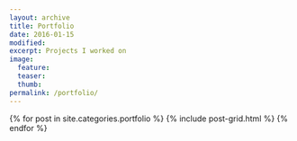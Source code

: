 ```yaml
---
layout: archive
title: Portfolio
date: 2016-01-15
modified:
excerpt: Projects I worked on
image:
  feature:
  teaser:
  thumb:
permalink: /portfolio/
---
```


<div class="tiles">
{% for post in site.categories.portfolio %}
  {% include post-grid.html %}
{% endfor %}
</div><!-- /.tiles -->
